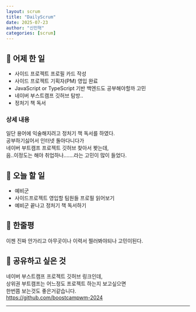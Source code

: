 ```yaml
---
layout: scrum
title: "DailyScrum"
date: 2025-07-23
author: "신민혁"
categories: [scrum]
---
```


## 📝 어제 한 일
- 사이드 프로젝트 프로필 카드 작성
- 사이드 프로젝트 기획자(PM) 영입 완료
- JavaScript or TypeScript 기반 백엔드도 공부해야할까 고민
- 네이버 부스트캠프 깃허브 탐방..
- 정처기 책 독서

### 상세 내용
일단 용어에 익술해지려고 정처기 책 독서를 하였다.  
공부하기싫어서 인터넷 돌아다니다가  
네이버 부트캠프 프로젝트 깃허브 찾아서 봣는데,  
음..이정도는 해야 취업하나.......라는 고민이 많이 들었다.


## 🎯 오늘 할 일
- 예비군
- 사이드프로젝트 영입할 팀원들 프로필 읽어보기
- 예비군 끝나고 정처기 책 독서하기

## 💭 한줄평
이젠 진짜 안가리고 아무곳이나 이력서 찔러봐야되나 고민이된다.

## 🔗 공유하고 싶은 것
네이버 부스트캠프 프로젝트 깃허브 링크인데,  
상위권 부트캠프는 어느정도 프로젝트 하는지 보고싶으면  
한번쯤 보는것도 좋은거같습니다.  
https://github.com/boostcampwm-2024

---
